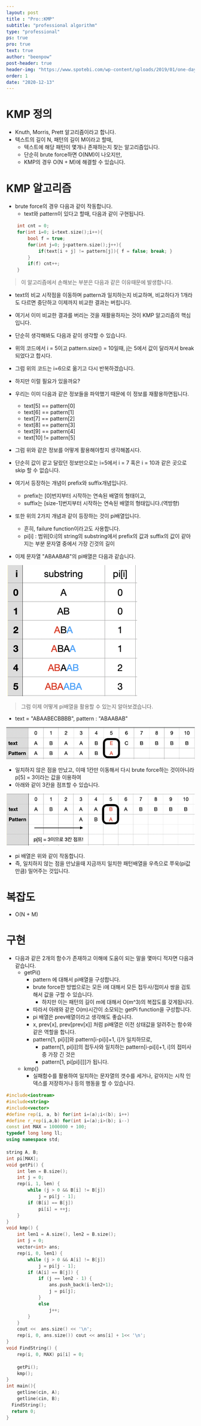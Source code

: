 ```yaml
---
layout: post
title : "Pro::KMP"
subtitle: "professional algorithm"
type: "professional"
ps: true
pro: true                                       
text: true
author: "beenpow"
post-header: true
header-img: "https://www.spotebi.com/wp-content/uploads/2019/01/one-day-day-one-workout-motivation-spotebi.jpg"
order: 1
date: "2020-12-13"
---
```



# KMP 정의
- Knuth, Morris, Prett 알고리즘이라고 합니다.
- 텍스트의 길이 N, 패턴의 길이 M이라고 할때,
  - 텍스트에 해당 패턴이 몇개나 존재하는지 찾는 알고리즘입니다.
  - 단순히 brute force하면 O(NM)이 나오지만,
  - KMP의 경우 O(N + M)에 해결할 수 있습니다.

# KMP 알고리즘 
- brute force의 경우 다음과 같이 작동합니다.
  - text와 pattern이 있다고 할때, 다음과 같이 구현됩니다.

```cpp
    int cnt = 0;
    for(int i=0; i<text.size();i++){
        bool f = true;
        for(int j=0; j<pattern.size();j++){
            if(text[i + j] != pattern[j]){ f = false; break; }
        }
        if(f) cnt++;
    }
```

> 이 알고리즘에서 손해보는 부분은 다음과 같은 이유때문에 발생합니다.
  - text의 비교 시작점을 이동하며 pattern과 일치하는지 비교하며, 비교하다가 1개라도 다르면 중단하고 이제까지 비교한 결과는 버립니다.
  - 여기서 이미 비교한 결과를 버리는 것을 재활용하자는 것이 KMP 알고리즘의 핵심입니다.
  - 단순히 생각해봐도 다음과 같이 생각할 수 있습니다.
  - 위의 코드에서 i = 5이고 pattern.size() = 10일때, j는 5에서 값이 달라져서 break되었다고 합시다.
  - 그럼 위의 코드는 i=6으로 옮기고 다시 반복하겠습니다.
  - 하지만 이럴 필요가 있을까요?
  - 우리는 이미 다음과 같은 정보들을 파악했기 때문에 이 정보를 재활용하면됩니다.
    - text[5] == pattern[0]
    - text[6] == pattern[1]
    - text[7] == pattern[2]
    - text[8] == pattern[3]
    - text[9] == pattern[4]
    - text[10] != pattern[5]

- 그럼 위와 같은 정보를 어떻게 활용해야할지 생각해봅시다.
- 단순히 값이 같고 달랐던 정보만으로는 i=5에서 i = 7 혹은 i = 10과 같은 곳으로 skip 할 수 없습니다. 
- 여기서 등장하는 개념이 prefix와 suffix개념입니다.
  - prefix는 [0]번지부터 시작하는 연속된 배열의 형태이고,
  - suffix는 [size-1]번지부터 시작하는 연속된 배열의 형태입니다.(역방향)

- 또한 위의 2가지 개념과 같이 등장하는 것이 pi배열입니다.
  - 흔히, failure function이라고도 사용합니다.
  - pi[i] : 범위[0:i]의 string의 substring에서 prefix의 값과 suffix의 값이 같아지는 부분 문자열 중에서 가장 긴것의 길이

- 이제 문자열 "ABAABAB"의 pi배열은 다음과 같습니다.

![img1](/img/2020-12-14-pro-KMP_1.png)

> 그럼 이제 어떻게 pi배열을 활용할 수 있는지 알아보겠습니다. 
- text = "ABAABECBBBB", pattern : "ABAABAB"

![img2](/img/2020-12-14-pro-KMP_2.png)

- 일치하지 않은 점을 만났고, 이때 1칸만 이동해서 다시 brute force하는 것이아니라 p[5] = 3이라는 값을 이용하여
- 아래와 같이 3칸을 점프할 수 있습니다.

![img3](/img/2020-12-14-pro-KMP_3.png)

- pi 배열은 위와 같이 작동합니다.
- 즉, 일치하지 않는 점을 만났을때 지금까지 일치한 패턴배열을 우측으로 쭈욱(pi값만큼) 밀어주는 것입니다.


# 복잡도
- O(N + M)

# 구현
- 다음과 같은 2개의 함수가 존재하고 이해에 도움이 되는 말을 몇마디 적자면 다음과 같습니다.
  - getPi()
    - pattern 에 대해서 pi배열을 구성합니다.
    - brute force한 방법으로는 모든 i에 대해서 모든 접두사/접미사 쌍을 검토해서 값을 구할 수 있습니다.
      - 하지만 이는 패턴의 길이 m에 대해서 O(m^3)의 복잡도를 갖게됩니다.
    - 따라서 아래와 같은 O(m)시간이 소모되는 getPi function을 구성합니다.
    - pi 배열은 prev배열이라고 생각해도 좋습니다.
    - x, prev[x], prev[prev[x]] 처럼 pi배열은 이전 상태값을 알려주는 함수와 같은 역할을 합니다.
    - pattern[1, pi[i]]와 pattern[i-pi[i]+1, i]가 일치하므로, 
      - pattern[1, pi[i]]의 접두사와 일치하는 pattern[i-pi[i]+1, i]의 접미사 중 가장 긴 것은
      - pattern[1, pi[pi[i]]]가 됩니다.
  - kmp()
    - 실패함수를 활용하여 일치하는 문자열의 갯수를 세거나, 같아지는 시작 인덱스를 저장하거나 등의 행동을 할 수 있습니다.

```cpp
#include<iostream>
#include<string>
#include<vector>
#define rep(i, a, b) for(int i=(a);i<(b); i++)
#define r_rep(i,a,b) for(int i=(a);i>(b); i--)
const int MAX = 1000000 + 100;
typedef long long ll;
using namespace std;

string A, B;
int pi[MAX];
void getPi() {
	int len = B.size();
	int j = 0;
	rep(i, 1, len) {
		while (j > 0 && B[i] != B[j])
			j = pi[j - 1];
		if (B[i] == B[j])
			pi[i] = ++j;
	}
}
void kmp() {
	int len1 = A.size(), len2 = B.size();
	int j = 0;
    vector<int> ans;
	rep(i, 0, len1) {
		while (j > 0 && A[i] != B[j])
			j = pi[j - 1];
		if (A[i] == B[j]) {
			if (j == len2 - 1) {
				ans.push_back(i-len2+1);
				j = pi[j];
			}
			else
				j++;
		}
	}
    cout <<  ans.size() << '\n';
    rep(i, 0, ans.size()) cout << ans[i] + 1<< '\n';
}
void FindString() {
	rep(i, 0, MAX) pi[i] = 0;

	getPi();
	kmp();
}
int main(){
	getline(cin, A);
	getline(cin, B);
  FindString();
  return 0;
}
```

